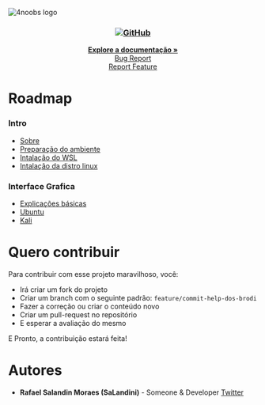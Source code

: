![4noobs logo](https://raw.githubusercontent.com/danilomacb/4noobs-model/a4bdddef7d88c4c882ca38347a02259f7113276b/4noobsAssets/image.svg)

<h3 align="center">
    <a href="https://opensource.org/licenses/GPL-3.0">
        <img alt="GitHub" src="https://img.shields.io/github/license/SaLandini/wsl4noobs">
    </a>
</h3>

<p align="center">
    <a href="#conteúdos"><strong>Explore a documentação »</strong></a>
    <br>
    <a href="https://github.com/SaLandini/wsl4noobs/issues">Bug Report</a>
    <br>
    <a href="https://github.com/SaLandini/wsl4noobs/pulls">Report Feature</a>
</p>

# Roadmap

### Intro
- [Sobre](./contents/Intro/wsl_first.md#Sobre)
- [Preparação do ambiente](./contents/Intro/wsl_first.md#prepara%C3%A7%C3%A3o-do-ambiente)
- [Intalação do WSL](./contents/Intro/wsl_first.md#instalando-o-wsl)
- [Intalação da distro linux](./contents/Intro/wsl_first.md#instalando-a-distro-linux)

### Interface Grafica
- [Explicações básicas](./contents/Interface_grafica/resume.md)
- [Ubuntu](./contents/Interface_grafica/ubuntu_wsl.md)
- [Kali](./contents/Interface_grafica/kali_wsl.md)

# Quero contribuir
Para contribuir com esse projeto maravilhoso, você:

- Irá criar um fork do projeto
- Criar um branch com o seguinte padrão: `feature/commit-help-dos-brodi`
- Fazer a correção ou criar o conteúdo novo
- Criar um pull-request no repositório
- E esperar a avaliação do mesmo

E Pronto, a contribuição estará feita!

# Autores
- __Rafael Salandin Moraes (SaLandini)__ - Someone & Developer [Twitter](https://twitter.com/Rafaelsm_f95)